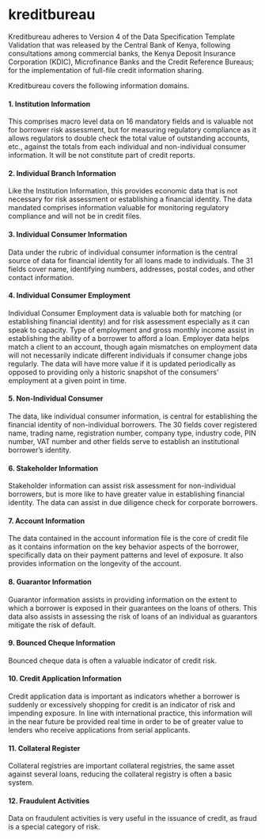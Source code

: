 # kreditbureau

Kreditbureau adheres to Version 4 of the Data Specification Template Validation that was released by the
Central Bank of Kenya, following consultations among commercial banks, the Kenya Deposit Insurance Corporation (KDIC), Microfinance Banks and the Credit Reference Bureaus; for the implementation of full-file credit information sharing.

Kreditbureau covers the following information domains.

#### 1. Institution Information

This comprises macro level data on 16 mandatory fields and is valuable not for borrower risk assessment, but for measuring regulatory compliance as it allows regulators to double check the total value of outstanding accounts, etc., against the totals from each individual and non-individual consumer information. It will be not constitute part of credit reports.

#### 2. Individual Branch Information

Like the Institution Information, this provides economic data that is not necessary for risk assessment or establishing a financial identity. The data mandated comprises information valuable for monitoring regulatory compliance and will not be in credit files.

#### 3. Individual Consumer Information

Data under the rubric of individual consumer information is the central source of data for financial identity for all loans made to individuals. The 31 fields cover name, identifying numbers, addresses, postal codes, and other contact information.

#### 4. Individual Consumer Employment

Individual Consumer Employment data is valuable both for matching (or establishing financial identity) and for risk assessment especially as it can speak to capacity. Type of employment and gross monthly income assist in establishing the ability of a borrower to afford a loan. Employer data helps match a client to an account, though again mismatches on employment data will
not necessarily indicate different individuals if consumer change jobs regularly. The data will have more value if it is updated periodically as opposed to providing only a historic snapshot of the consumers’ employment at a given
point in time.

#### 5. Non-Individual Consumer

The data, like individual consumer information, is central for establishing the financial identity of non-individual borrowers. The 30 fields cover registered name, trading name, registration number, company type, industry code, PIN
number, VAT number and other fields serve to establish an institutional borrower’s identity.

#### 6. Stakeholder Information

Stakeholder information can assist risk assessment for non-individual borrowers, but is more like to have greater value in establishing financial identity. The data can assist in due diligence check for corporate borrowers.

#### 7. Account Information

The data contained in the account information file is the core of credit file as it contains information on the key behavior aspects of the borrower, specifically data on their payment patterns and level of exposure. It also provides information on the longevity of the account.

#### 8. Guarantor Information

Guarantor information assists in providing information on the extent to which a borrower is exposed in their guarantees on the loans of others. This data also assists in assessing the risk of loans of an individual as guarantors mitigate the risk of default.

#### 9. Bounced Cheque Information

Bounced cheque data is often a valuable indicator of credit risk.

#### 10. Credit Application Information

Credit application data is important as indicators whether a borrower is suddenly or excessively shopping for credit is an indicator of risk and impending exposure. In line with international practice, this information will in the near future be provided real time in order to be of greater value to lenders who receive applications from serial applicants.

#### 11. Collateral Register

Collateral registries are important collateral registries, the same asset against several loans, reducing the collateral registry is often a basic system.

#### 12. Fraudulent Activities

Data on fraudulent activities is very useful in the issuance of credit, as fraud is a special category of risk.
